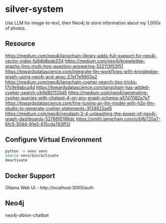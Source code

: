 # silver-system

Use LLM for image-to-text, then Neo4j to store information about my 1,000s of photos.

## Resource

https://medium.com/neo4j/langchain-library-adds-full-support-for-neo4j-vector-index-fa94b8eab334
https://medium.com/neo4j/knowledge-graphs-llms-multi-hop-question-answering-322113f53f51
https://towardsdatascience.com/integrate-llm-workflows-with-knowledge-graph-using-neo4j-and-apoc-27ef7e9900a2
https://medium.com/neo4j/langchain-cypher-search-tips-tricks-f7c9e9abca4d
https://towardsdatascience.com/langchain-has-added-cypher-search-cb9d821120d5
https://medium.com/neo4j/generating-cypher-queries-with-chatgpt-4-on-any-graph-schema-a57d7082a7e7
https://towardsdatascience.com/fine-tuning-an-llm-model-with-h2o-llm-studio-to-generate-cypher-statements-3f34822ad5
https://medium.com/neo4j/neodash-2-4-unleashing-the-power-of-neo4j-graph-dashboards-52766f0188dc
https://smith.langchain.com/o/bfb720a7-6fc5-5094-81e5-815cda763ff3/

## Configure Virtual Environment

```bash
python -m venv venv
source venv/bin/activate
deactivate
```

## Docker Support

Ollama Web UI - http://localhost:3000/auth

## Neo4j

neo4j-albion-chatbot
